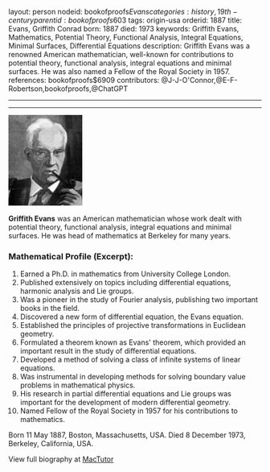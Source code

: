 layout: person
nodeid: bookofproofs$Evans
categories: history,19th-century
parentid: bookofproofs$603
tags: origin-usa
orderid: 1887
title: Evans, Griffith Conrad
born: 1887
died: 1973
keywords: Griffith Evans, Mathematics, Potential Theory, Functional Analysis, Integral Equations, Minimal Surfaces, Differential Equations
description: Griffith Evans was a renowned American mathematician, well-known for contributions to potential theory, functional analysis, integral equations and minimal surfaces. He was also named a Fellow of the Royal Society in 1957.
references: bookofproofs$6909
contributors: @J-J-O'Connor,@E-F-Robertson,bookofproofs,@ChatGPT

---



---

![Evans.jpg](https://github.com/bookofproofs/bookofproofs.github.io/blob/main/_sources/_assets/images/portraits/Evans.jpg?raw=true)

**Griffith Evans** was an American mathematician whose work dealt with potential theory, functional analysis, integral equations and minimal surfaces. He was head of mathematics at Berkeley for many years.

### Mathematical Profile (Excerpt):
1. Earned a Ph.D. in mathematics from University College London.
2. Published extensively on topics including differential equations, harmonic analysis and Lie groups.
3. Was a pioneer in the study of Fourier analysis, publishing two important books in the field.
4. Discovered a new form of differential equation, the Evans equation.
5. Established the principles of projective transformations in Euclidean geometry.
6. Formulated a theorem known as Evans' theorem, which provided an important result in the study of differential equations.
7. Developed a method of solving a class of infinite systems of linear equations.
8. Was instrumental in developing methods for solving boundary value problems in mathematical physics.
9. His research in partial differential equations and Lie groups was important for the development of modern differential geometry.
10. Named Fellow of the Royal Society in 1957 for his contributions to mathematics.

Born 11 May 1887, Boston, Massachusetts, USA. Died 8 December 1973, Berkeley, California, USA.

View full biography at [MacTutor](https://mathshistory.st-andrews.ac.uk/Biographies/Evans/)

